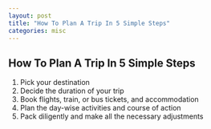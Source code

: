 ```yaml
---
layout: post
title: "How To Plan A Trip In 5 Simple Steps"
categories: misc
---
```

## How To Plan A Trip In 5 Simple Steps

1. Pick your destination
2. Decide the duration of your trip
3. Book flights, train, or bus tickets, and accommodation
4. Plan the day-wise activities and course of action
5. Pack diligently and make all the necessary adjustments
